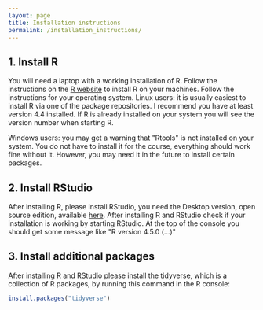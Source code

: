 ```yaml
---
layout: page
title: Installation instructions
permalink: /installation_instructions/
---
```


## 1. Install R
You will need a laptop with a working installation of R. Follow the instructions on the [R website](https://cran.r-project.org/)
to install R on your machines. Follow the instructions for your operating system. Linux users: it is usually easiest to install R via one of the package repositories. I recommend you have at least version 4.4 installed. If R is already installed on your system you will see the version number when starting R.

Windows users: you may get a warning that "Rtools" is not installed on your system. You do not have to install it for the course, everything should work fine without it. However, you may need it in the future to install certain packages. 

## 2. Install RStudio
After installing R, please install RStudio, you need the Desktop version, open source edition, available [here](https://www.rstudio.com/products/rstudio/). After installing R and RStudio check if your installation is working by starting RStudio. At the top of the console you should get some message like "R version 4.5.0 (...)"

## 3. Install additional packages
After installing R and RStudio please install the tidyverse, which is a collection of R packages, by running this command in the R console:

```r
install.packages("tidyverse")
```
